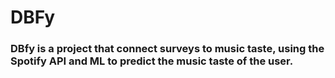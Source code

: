 # DBFy
### DBfy is a project that connect surveys to music taste, using the Spotify API and ML to predict the music taste of the user. 
